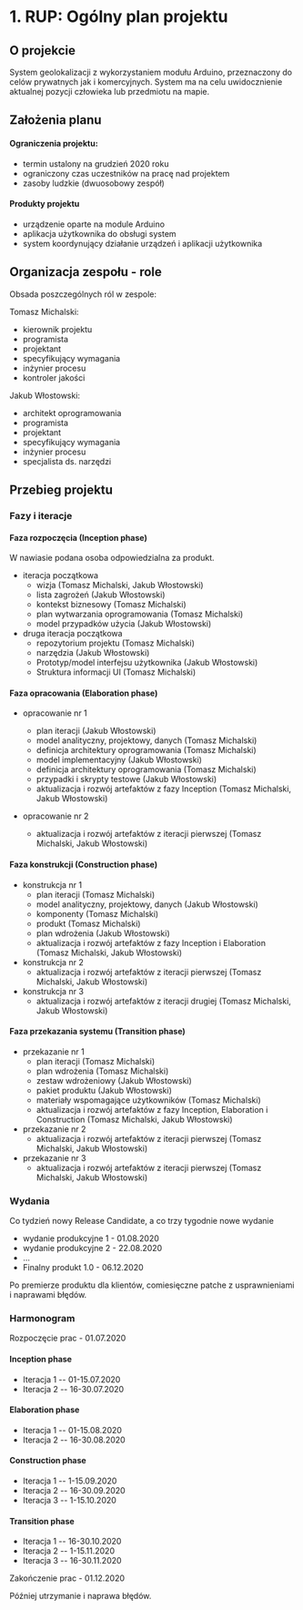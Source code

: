# 1. RUP: Ogólny plan projektu

## O projekcie

System geolokalizacji z wykorzystaniem modułu Arduino, przeznaczony do celów prywatnych jak i komercyjnych. System ma na celu uwidocznienie aktualnej pozycji człowieka lub przedmiotu na mapie.

## Założenia planu

#### Ograniczenia projektu: 
- termin ustalony na grudzień 2020 roku
- ograniczony czas uczestników na pracę nad projektem
- zasoby ludzkie (dwuosobowy zespół)
#### Produkty projektu
- urządzenie oparte na module Arduino
- aplikacja użytkownika do obsługi system
- system koordynujący działanie urządzeń i aplikacji użytkownika

## Organizacja zespołu - role

Obsada poszczególnych ról w zespole:

Tomasz Michalski:

- kierownik projektu
- programista
- projektant
- specyfikujący wymagania
- inżynier procesu
- kontroler jakości

Jakub Włostowski:

- architekt oprogramowania
- programista
- projektant
- specyfikujący wymagania
- inżynier procesu
- specjalista ds. narzędzi 

## Przebieg projektu
### Fazy i iteracje
#### Faza rozpoczęcia (Inception phase)
W nawiasie podana osoba odpowiedzialna za produkt.

- iteracja początkowa
	- wizja (Tomasz Michalski, Jakub Włostowski)
	- lista zagrożeń (Jakub Włostowski)
	- kontekst biznesowy (Tomasz Michalski)
	- plan wytwarzania oprogramowania (Tomasz Michalski)
	- model przypadków użycia (Jakub Włostowski)
- druga iteracja początkowa
	- repozytorium projektu (Tomasz Michalski)
	- narzędzia (Jakub Włostowski)
	- Prototyp/model interfejsu użytkownika (Jakub Włostowski)
	- Struktura informacji UI (Tomasz Michalski)
#### Faza opracowania (Elaboration phase)
- opracowanie nr 1
	- plan iteracji (Jakub Włostowski)
	- model analityczny, projektowy, danych (Tomasz Michalski)
	- definicja architektury oprogramowania (Tomasz Michalski)
	- model implementacyjny  (Jakub Włostowski)
	- definicja architektury oprogramowania (Tomasz Michalski)
	- przypadki i skrypty testowe (Jakub Włostowski)
	- aktualizacja i rozwój artefaktów z fazy Inception (Tomasz Michalski, Jakub Włostowski)

- opracowanie nr 2
	 - aktualizacja i rozwój artefaktów z iteracji pierwszej (Tomasz Michalski, Jakub Włostowski)


#### Faza konstrukcji (Construction phase)
- konstrukcja nr 1
	- plan iteracji (Tomasz Michalski)
	- model analityczny, projektowy, danych (Jakub Włostowski)
	- komponenty (Tomasz Michalski)
	- produkt (Tomasz Michalski)
	- plan wdrożenia (Jakub Włostowski)
	- aktualizacja i rozwój artefaktów z fazy Inception i Elaboration (Tomasz Michalski, Jakub Włostowski)
- konstrukcja nr 2
	- aktualizacja i rozwój artefaktów z iteracji pierwszej (Tomasz Michalski, Jakub Włostowski)
- konstrukcja nr 3
	- aktualizacja i rozwój artefaktów z iteracji drugiej (Tomasz Michalski, Jakub Włostowski)

#### Faza przekazania systemu (Transition phase)
- przekazanie nr 1
	- plan iteracji (Tomasz Michalski)
	- plan wdrożenia (Tomasz Michalski)
	- zestaw wdrożeniowy (Jakub Włostowski)
	- pakiet produktu (Jakub Włostowski)
	- materiały wspomagające użytkowników (Tomasz Michalski)
	- aktualizacja i rozwój artefaktów z fazy Inception, Elaboration i Construction (Tomasz Michalski, Jakub Włostowski)
- przekazanie nr 2
	- aktualizacja i rozwój artefaktów z iteracji pierwszej (Tomasz Michalski, Jakub Włostowski)
- przekazanie nr 3
	- aktualizacja i rozwój artefaktów z iteracji pierwszej (Tomasz Michalski, Jakub Włostowski)
### Wydania
 Co tydzień nowy Release Candidate, a co trzy tygodnie nowe wydanie
  
- wydanie produkcyjne 1 - 01.08.2020
- wydanie produkcyjne 2 - 22.08.2020
- ...
- Finalny produkt 1.0 - 06.12.2020

Po premierze produktu dla klientów, comiesięczne patche z usprawnieniami i naprawami błędów.
 
### Harmonogram
Rozpoczęcie prac - 01.07.2020
#### Inception phase 
- Iteracja 1 -- 01-15.07.2020
- Iteracja 2 -- 16-30.07.2020
#### Elaboration phase
- Iteracja 1 -- 01-15.08.2020
- Iteracja 2 -- 16-30.08.2020
#### Construction phase
- Iteracja 1 -- 1-15.09.2020
- Iteracja 2 -- 16-30.09.2020
- Iteracja 3 -- 1-15.10.2020
#### Transition phase
- Iteracja 1 -- 16-30.10.2020
- Iteracja 2 -- 1-15.11.2020
- Iteracja 3 -- 16-30.11.2020

Zakończenie prac - 01.12.2020

Później utrzymanie i naprawa błędów.
<!--stackedit_data:
eyJoaXN0b3J5IjpbLTE0NTYxMjA1MjcsLTEzOTM2Njk2NDUsLT
QxMTYwNjA2MiwxNTc4MTQ2NzgxLDE3NDA1MDU0MywtMTc1MTYy
Mzc1MywxMDI1Mzc2ODU1LC02NDUzMTUxNzYsMTgxNjE3ODIwNS
wtMTgwMDg5MTIwMCwxMzMzMjg1MzUxLDE0MTA1ODc3MjQsMTk3
MjAyMDcwNiwxMjY0ODY5ODQsLTEwNDA2NzM4OTcsLTIwMzY3NT
A1NjYsLTIzMDA0MDYwNCwtMTkwMTI4MzUyMSw0MDg3MzU4NTQs
LTEyMDE5MDI2NjFdfQ==
-->